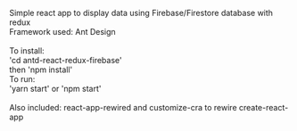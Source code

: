 Simple react app to display data using Firebase/Firestore database with redux <br/>
Framework used: Ant Design <br/><br/>
To install: <br/>
'cd antd-react-redux-firebase'<br/>
then 'npm install'<br/>
To run: <br/>
'yarn start' or 'npm start'
<br/>
<br/>
Also included: react-app-rewired and customize-cra to rewire create-react-app